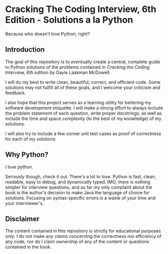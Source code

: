 # Cracking The Coding Interview, 6th Edition - Solutions a la Python

Because who doesn't love Python, right?

## Introduction

The goal of this repository is to eventually create a central, complete guide to Python solutions of the problems contained in *Cracking the Coding Interview, 6th edition* by Gayle Laakman McDowell.

I will do my best to write clean, beautiful, correct, and efficient code. Some solutions may not fulfill all of these goals, and I welcome your criticism and feedback.

I also hope that this project serves as a learning utility for bettering my software development etiquette. I will make a strong effort to always include the problem statement of each question, write proper docstrings, as well as include the time and space complexity (to the best of my knowledge) of my solutions.

I will also try to include a few corner unit test cases as proof of correctness for each of my solutions.

## Why Python?

I love python.

Seriously though, check it out. There's a lot to love. Python is fast, clean, readable, easy to debug, and dynamically typed. IMO, there is nothing simpler for interview questions, and so far my only complaint about the book is the author's decision to make Java the language of choice for solutions. Focusing on syntax-specific errors is a waste of your time and your interviewer's.

## Disclaimer

The content contained in this repository is strictly for educational purposes *only*. I do not make any claims concerning the correctness nor efficiency of any code, nor do I claim ownership of any of the content or questions contained in the book.
